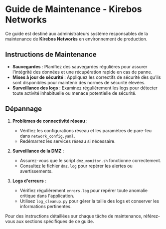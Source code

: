 # Guide de Maintenance - Kirebos Networks

Ce guide est destiné aux administrateurs système responsables de la maintenance de **Kirebos Networks** en environnement de production.

## Instructions de Maintenance

- **Sauvegardes** : Planifiez des sauvegardes régulières pour assurer l'intégrité des données et une récupération rapide en cas de panne.
- **Mises à jour de sécurité** : Appliquez les correctifs de sécurité dès qu'ils sont disponibles pour maintenir des normes de sécurité élevées.
- **Surveillance des logs** : Examinez régulièrement les logs pour détecter toute activité inhabituelle ou menace potentielle de sécurité.

## Dépannage

1. **Problèmes de connectivité réseau** :
   - Vérifiez les configurations réseau et les paramètres de pare-feu dans `network_config.yaml`.
   - Redémarrez les services réseau si nécessaire.

2. **Surveillance de la DMZ** :
   - Assurez-vous que le script `dmz_monitor.sh` fonctionne correctement.
   - Consultez le fichier `dmz.log` pour repérer les alertes ou avertissements.

3. **Logs d'erreurs** :
   - Vérifiez régulièrement `errors.log` pour repérer toute anomalie critique dans l'application.
   - Utilisez `log_cleanup.py` pour gérer la taille des logs et conserver les informations pertinentes.

Pour des instructions détaillées sur chaque tâche de maintenance, référez-vous aux sections spécifiques de ce guide.
